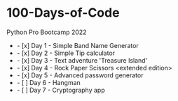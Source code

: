 # 100-Days-of-Code
Python Pro Bootcamp 2022
<ul>
  <li>- [x] Day 1 - Simple Band Name Generator</li> 
  <li>- [x] Day 2 - Simple Tip calculator</li>
  <li>- [x] Day 3 - Text adventure 'Treasure Island'</li>
  <li>- [x] Day 4 - Rock Paper Scissors &lt;extended edition&gt;</li>
  <li>- [x] Day 5 - Advanced password generator</li>
  <li>- [ ] Day 6 - Hangman</li>
  <li>- [ ] Day 7 - Cryptography app</li>
</ul>

